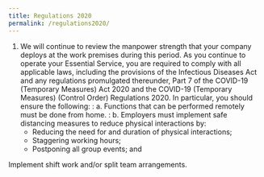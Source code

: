 ```yaml
---
title: Regulations 2020
permalink: /regulations2020/
---
```


1. We will continue to review the manpower strength that your company deploys at the work premises during this period. As you continue to operate your Essential Service, you are required to comply with all applicable laws, including the provisions of the Infectious Diseases Act and any regulations promulgated thereunder, Part 7 of the COVID-19 (Temporary Measures) Act 2020 and the COVID-19 (Temporary Measures) (Control Order) Regulations 2020. In particular, you should ensure the following:
: a. Functions that can be performed remotely must be done from home.
: b. Employers must implement safe distancing measures to reduce physical interactions by:
    - Reducing the need for and duration of physical interactions;
    - Staggering working hours;
    - Postponing all group events; and

Implement shift work and/or split team arrangements.